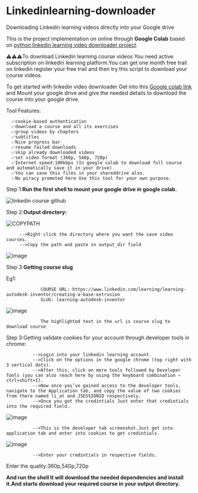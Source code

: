 # Linkedinlearning-downloader
Downloading Linkedin learning videos directly into your Google drive

This is the project implementation on online through **Google Colab** based on [python linkedin learning video downloader project](https://pypi.org/project/llvd/).

⚠️⚠️⚠️To download Linkedin learning course videos You need active subscription on linkedin learning platform.You can get one month free trail on linkedin register your free trail and then try this script to download your course videos.

To get started with linkedin video downloader Get into this [Google colab link](https://colab.research.google.com/github/LAVANSURESH/Linkedinlearning-downloader/blob/main/Linkedin-learning-video(course)%20downloader.ipynb)  and Mount your google drive and give the needed details to download the course into your google drive. 


Tool Features:

      ✅cookie-based authentication
      ✅download a course and all its exercises
      ✅group videos by chapters
      ✅subtitles
      ✅Nice progress bar
      ✅resume failed downloads
      ✅skip already downloaded videos
      ✅set video format (360p, 540p, 720p)
      ✅Internet speed:100kbps (In google colab to download full course and automatically save it in your drive) 
      ✅You can save this files in your shareddrive also.
      ✅No piracy promoted here Use this tool for your own purpose.


Step 1:**Run the first shell to mount your google drive in google colab.**

![linkedin course github](https://user-images.githubusercontent.com/64597701/117582341-336fce80-b11f-11eb-8cc5-826352260303.png)

Step 2:**Output directery:**
        
 ![COPYPATH](https://user-images.githubusercontent.com/64597701/117605274-fb937600-b174-11eb-9035-74476bce6025.png)
         
         -->Right click the directory where you want the save video courses.
         -->Copy the path and paste in output_dir field
         
         
   
 ![image](https://user-images.githubusercontent.com/64597701/117605505-7c527200-b175-11eb-861f-549f428af120.png)


Step 3:**Getting course slug**

   Eg1:
                 
                 COURSE URL: https://www.linkedin.com/learning/learning-autodesk-inventor/creating-a-base-extrusion
                 SLUG: learning-autodesk-inventor

![image](https://user-images.githubusercontent.com/64597701/117606048-b112f900-b176-11eb-8efc-3fb37811ccb7.png)
                 
                 The highlighted text in the url is course slug to download course
                 
Step 3:Getting validate cookies for your account through developer tools in chrome:

              -->Login into your linkedin learning account.
              -->Click on the options in the google chrome (top right with 3 vertical dots).
              -->After this, click on more tools followed by Developer Tools (you can also reach here by using the keyboard combination — ctrl+shift+I).
              -->Now once you’ve gained access to the developer tools, navigate to the Application tab, and copy the value of two cookies from there named li_at and JSESSIONID respectively.
              -->Once you got the credintials Just enter that credintials into the required field.
              
![image](https://user-images.githubusercontent.com/64597701/117606202-00592980-b177-11eb-99c0-df070b0d9fa5.png)

              -->This is the developer tab screenshot.Just get into application tab and enter into cookies to get credintials.
              
![image](https://user-images.githubusercontent.com/64597701/117606411-6f368280-b177-11eb-9589-6743cc897706.png)

              -->Enter your credintials in respective fields.
              
Enter the quality:360p,540p,720p

**And run the shell It will download the needed dependencies and install it.And starts download your required course in your output directory.**
